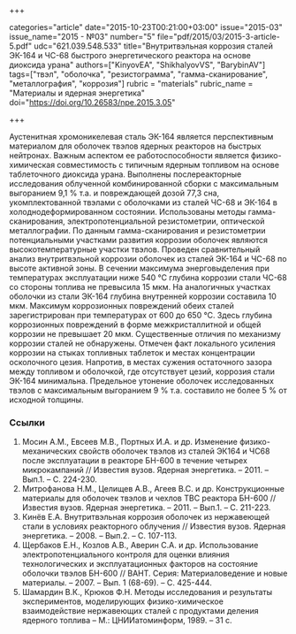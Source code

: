 +++

categories="article"
date="2015-10-23T00:21:00+03:00"
issue="2015-03"
issue_name="2015 - №03"
number="5"
file="pdf/2015/03/2015-3-article-5.pdf"
udc="621.039.548.533"
title="Внутритвэльная коррозия сталей ЭК-164 и ЧС-68 быстрого энергетического реактора на основе диоксида урана"
authors=["KinyovEA", "ShikhalyovVS", "BarybinAV"]
tags=["твэл", "оболочка", "резистограмма", "гамма-сканирование", "металлография", "коррозия"]
rubric = "materials"
rubric_name = "Материалы и ядерная энергетика"
doi="https://doi.org/10.26583/npe.2015.3.05"

+++

Аустенитная хромоникелевая сталь ЭК-164 является перспективным материалом для оболочек твэлов ядерных реакторов на быстрых нейтронах. Важным аспектом ее работоспособности является физико-химическая совместимость с типичным ядерным топливом на основе таблеточного диоксида урана. Выполнены послереакторные исследования облученной комбинированной сборки с максимальным выгоранием 9,1 % т.а. и повреждающей дозой 77,3 сна, укомплектованной твэлами с оболочками из сталей ЧС-68 и ЭК-164 в холоднодеформированном состоянии. Использованы методы гамма-сканирования, электропотенциальной резистометрии, оптической металлографии. По данным гамма-сканирования и резистометрии потенциальными участками развития коррозии оболочек являются высокотемпературные участки твэлов. Проведен сравнительный анализ внутритвэльной коррозии оболочек из сталей ЭК-164 и ЧС-68 по высоте активной зоны. В сечении максимума энерговыделения при температурах эксплуатации ниже 540 °С глубина коррозии стали ЧС-68 со стороны топлива не превысила 15 мкм. На аналогичных участках оболочки из стали ЭК-164 глубина внутренней коррозии составила 10 мкм. Максимум коррозионных повреждений обеих сталей зарегистрирован при температурах от 600 до 650 °С. Здесь глубина коррозионных повреждений в форме межкристаллитной и общей коррозии не превышает 20 мкм. Существенные отличия по механизму коррозии сталей не обнаружены. Отмечен факт локального усиления коррозии на стыках топливных таблеток и местах концентрации осколочного цезия. Напротив, в местах сужения остаточного зазора между топливом и оболочкой, где отсутствует цезий, коррозия стали ЭК-164 минимальна. Предельное утонение оболочек исследованных твэлов с максимальным выгоранием 9 % т.а. составило не более 5 % от исходной толщины.

### Ссылки

1. Мосин А.М., Евсеев М.В., Портных И.А. и др. Изменение физико-механических свойств оболочек твэлов из сталей ЭК164 и ЧС68 после эксплуатации в реакторе БН-600 в течение четырех микрокампаний // Известия вузов. Ядерная энергетика. – 2011. – Вып.1. – С. 224-230.
2. Митрофанова Н.М., Целищев А.В., Агеев В.С. и др. Конструкционные материалы для оболочек твэлов и чехлов ТВС реактора БН-600 // Известия вузов. Ядерная энергетика. – 2011. – Вып.1. – С. 211-223.
3. Кинёв Е.А. Внутритвэльная коррозия оболочек из нержавеющей стали в условиях реакторного облучения // Известия вузов. Ядерная энергетика. – 2008. – Вып.2. – С. 107-113.
4. Щербаков Е.Н., Козлов А.В., Аверин С.А. и др. Использование электропотенциального контроля для оценки влияния технологических и эксплуатационных факторов на состояние оболочки твэлов БН-600 // ВАНТ. Серия: Материаловедение и новые материалы. – 2007. – Вып. 1 (68-69). – С. 425-444.
5. Шамардин В.К., Крюков Ф.Н. Методы исследования и результаты экспериментов, моделирующих физико-химическое взаимодействие нержавеющих сталей с продуктами деления ядерного топлива – М.: ЦНИИатоминформ, 1989. – 31 с.